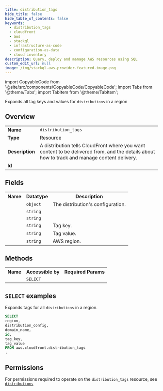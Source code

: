 ```yaml
---
title: distribution_tags
hide_title: false
hide_table_of_contents: false
keywords:
  - distribution_tags
  - cloudfront
  - aws
  - stackql
  - infrastructure-as-code
  - configuration-as-data
  - cloud inventory
description: Query, deploy and manage AWS resources using SQL
custom_edit_url: null
image: /img/stackql-aws-provider-featured-image.png
---
```


import CopyableCode from '@site/src/components/CopyableCode/CopyableCode';
import Tabs from '@theme/Tabs';
import TabItem from '@theme/TabItem';

Expands all tag keys and values for <code>distributions</code> in a region

## Overview
<table>
<tbody>
<tr><td><b>Name</b></td><td><code>distribution_tags</code></td></tr>
<tr><td><b>Type</b></td><td>Resource</td></tr>
<tr><td><b>Description</b></td><td>A distribution tells CloudFront where you want content to be delivered from, and the details about how to track and manage content delivery.</td></tr>
<tr><td><b>Id</b></td><td><CopyableCode code="aws.cloudfront.distribution_tags" /></td></tr>
</tbody>
</table>

## Fields
<table>
<tbody>
<tr><th>Name</th><th>Datatype</th><th>Description</th></tr><tr><td><CopyableCode code="distribution_config" /></td><td><code>object</code></td><td>The distribution's configuration.</td></tr>
<tr><td><CopyableCode code="domain_name" /></td><td><code>string</code></td><td></td></tr>
<tr><td><CopyableCode code="id" /></td><td><code>string</code></td><td></td></tr>
<tr><td><CopyableCode code="tag_key" /></td><td><code>string</code></td><td>Tag key.</td></tr>
<tr><td><CopyableCode code="tag_value" /></td><td><code>string</code></td><td>Tag value.</td></tr>
<tr><td><CopyableCode code="region" /></td><td><code>string</code></td><td>AWS region.</td></tr>
</tbody>
</table>

## Methods

<table>
<tbody>
  <tr>
    <th>Name</th>
    <th>Accessible by</th>
    <th>Required Params</th>
  </tr>
  <tr>
    <td><CopyableCode code="list_resources" /></td>
    <td><code>SELECT</code></td>
    <td><CopyableCode code="region" /></td>
  </tr>
</tbody>
</table>

## `SELECT` examples
Expands tags for all <code>distributions</code> in a region.
```sql
SELECT
region,
distribution_config,
domain_name,
id,
tag_key,
tag_value
FROM aws.cloudfront.distribution_tags
;
```


## Permissions

For permissions required to operate on the <code>distribution_tags</code> resource, see <a href="/services/cloudfront/distributions/#permissions"><code>distributions</code></a>

